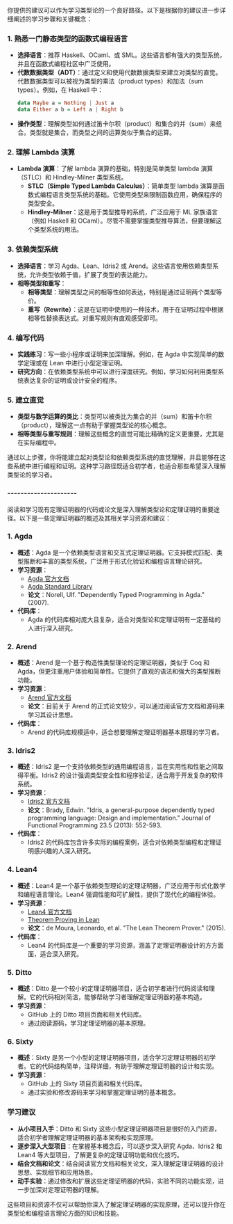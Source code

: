 

你提供的建议可以作为学习类型论的一个良好路径。以下是根据你的建议进一步详细阐述的学习步骤和关键概念：

### 1. 熟悉一门静态类型的函数式编程语言
- **选择语言**：推荐 Haskell、OCaml、或 SML。这些语言都有强大的类型系统，并且在函数式编程社区中广泛使用。
- **代数数据类型（ADT）**：通过定义和使用代数数据类型来建立对类型的直觉。代数数据类型可以被视为类型的乘法（product types）和加法（sum types）。例如，在 Haskell 中：
  ```haskell
  data Maybe a = Nothing | Just a
  data Either a b = Left a | Right b
  ```
- **操作类型**：理解类型如何通过笛卡尔积（product）和集合的并（sum）来组合。类型就是集合，而类型之间的运算类似于集合的运算。

### 2. 理解 Lambda 演算
- **Lambda 演算**：了解 lambda 演算的基础，特别是简单类型 lambda 演算（STLC）和 Hindley-Milner 类型系统。
  - **STLC（Simple Typed Lambda Calculus）**：简单类型 lambda 演算是函数式编程语言类型系统的基础。它使用类型来限制函数应用，确保程序的类型安全。
  - **Hindley-Milner**：这是用于类型推导的系统，广泛应用于 ML 家族语言（例如 Haskell 和 OCaml）。尽管不需要掌握类型推导算法，但要理解这个类型系统的用法。

### 3. 依赖类型系统
- **选择语言**：学习 Agda、Lean、Idris2 或 Arend。这些语言使用依赖类型系统，允许类型依赖于值，扩展了类型的表达能力。
- **相等类型和重写**：
  - **相等类型**：理解类型之间的相等性如何表达，特别是通过证明两个类型等价。
  - **重写（Rewrite）**：这是在证明中使用的一种技术，用于在证明过程中根据相等性替换表达式。对重写规则有直观感受即可。

### 4. 编写代码
- **实践练习**：写一些小程序或证明来加深理解。例如，在 Agda 中实现简单的数学定理或在 Lean 中进行小型定理证明。
- **研究方向**：在依赖类型系统中可以进行深度研究。例如，学习如何利用类型系统表达复杂的证明或设计安全的程序。

### 5. 建立直觉
- **类型与数学运算的类比**：类型可以被类比为集合的并（sum）和笛卡尔积（product），理解这一点有助于掌握类型论的核心概念。
- **相等类型与重写规则**：理解这些概念的直觉可能比精确的定义更重要，尤其是在实际编程中。

通过以上步骤，你将能建立起对类型论和依赖类型系统的直觉理解，并且能够在这些系统中进行编程和证明。这种学习路径既适合初学者，也适合那些希望深入理解类型论的学习者。



### ---------------------

阅读和学习现有定理证明器的代码或论文是深入理解类型论和定理证明的重要途径。以下是一些定理证明器的概述及其相关学习资源和建议：

### 1. **Agda**
   - **概述**：Agda 是一个依赖类型语言和交互式定理证明器。它支持模式匹配、类型推断和丰富的类型系统，广泛用于形式化验证和编程语言理论研究。
   - **学习资源**：
     - [Agda 官方文档](https://agda.readthedocs.io/en/v2.6.1.3/)
     - [Agda Standard Library](https://github.com/agda/agda-stdlib)
     - **论文**：Norell, Ulf. "Dependently Typed Programming in Agda." (2007).
   - **代码库**：
     - Agda 的代码库相对庞大且复杂，适合对类型论和定理证明有一定基础的人进行深入研究。

### 2. **Arend**
   - **概述**：Arend 是一个基于构造性类型理论的定理证明器，类似于 Coq 和 Agda，但更注重用户体验和简单性。它提供了直观的语法和强大的类型推断功能。
   - **学习资源**：
     - [Arend 官方文档](https://arend-lang.github.io/)
     - **论文**：目前关于 Arend 的正式论文较少，可以通过阅读官方文档和源码来学习其设计思想。
   - **代码库**：
     - Arend 的代码库规模适中，适合想要理解定理证明器基本原理的学习者。

### 3. **Idris2**
   - **概述**：Idris2 是一个支持依赖类型的通用编程语言，旨在实用性和性能之间取得平衡。Idris2 的设计强调类型安全性和程序验证，适合用于开发复杂的软件系统。
   - **学习资源**：
     - [Idris2 官方文档](https://idris2.readthedocs.io/)
     - **论文**：Brady, Edwin. "Idris, a general-purpose dependently typed programming language: Design and implementation." Journal of Functional Programming 23.5 (2013): 552-593.
   - **代码库**：
     - Idris2 的代码库包含许多实际的编程案例，适合对依赖类型编程和定理证明感兴趣的人深入研究。

### 4. **Lean4**
   - **概述**：Lean4 是一个基于依赖类型理论的定理证明器，广泛应用于形式化数学和编程语言理论。Lean4 强调性能和可扩展性，提供了现代化的编程体验。
   - **学习资源**：
     - [Lean4 官方文档](https://leanprover.github.io/lean4/doc/)
     - [Theorem Proving in Lean](https://leanprover.github.io/theorem_proving_in_lean4/)
     - **论文**：de Moura, Leonardo, et al. "The Lean Theorem Prover." (2015).
   - **代码库**：
     - Lean4 的代码库是一个重要的学习资源，涵盖了定理证明器设计的方方面面，适合深入研究。

### 5. **Ditto**
   - **概述**：Ditto 是一个较小的定理证明器项目，适合初学者进行代码阅读和理解。它的代码相对简洁，能够帮助学习者理解定理证明器的基本构造。
   - **学习资源**：
     - GitHub 上的 Ditto 项目页面和相关代码库。
     - 通过阅读源码，学习定理证明器的基本原理。

### 6. **Sixty**
   - **概述**：Sixty 是另一个小型的定理证明器项目，适合学习定理证明器的初学者。它的代码结构简单，注释详细，有助于理解定理证明器的设计和实现。
   - **学习资源**：
     - GitHub 上的 Sixty 项目页面和相关代码库。
     - 通过实验和修改源码来学习和掌握定理证明的基本概念。

### 学习建议

- **从小项目入手**：Ditto 和 Sixty 这些小型定理证明器项目是很好的入门资源，适合初学者理解定理证明器的基本架构和实现原理。
- **逐步深入大型项目**：在掌握基本概念后，可以逐步深入研究 Agda、Idris2 和 Lean4 等大型项目，了解更复杂的定理证明功能和优化技巧。
- **结合文档和论文**：结合阅读官方文档和相关论文，深入理解定理证明器的设计思想、实现细节和应用场景。
- **动手实验**：通过修改和扩展这些定理证明器的代码，实验不同的功能实现，进一步加深对定理证明器的理解。

这些项目和资源不仅可以帮助你深入了解定理证明器的实现原理，还可以提升你在类型论和编程语言理论方面的知识和技能。